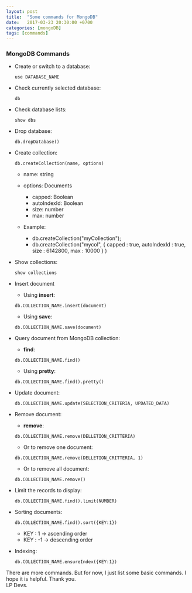 ```yaml
---
layout: post
title:  "Some commands for MongoDB"
date:   2017-03-23 20:30:00 +0700
categories: [mongoDB]
tags: [commands] 
---
```


### MongoDB Commands
  * Create or switch to a database:
	```
	use DATABASE_NAME
	```
	
  * Check currently selected database:
    ```
	db
	```
	
  * Check database lists:
    ```
	show dbs
	```
	
  * Drop database:
    ```
	db.dropDatabase()
	```
	
  * Create collection:
    ```
	db.createCollection(name, options)
	```
	
	* name: string
	* options: Documents
	  * capped: Boolean
	  * autoIndexId: Boolean
	  * size: number
	  * max: number
	  
	* Example: 
	  * db.createCollection("myCollection");
	  * db.createCollection("mycol", { capped : true, autoIndexId : true, size : 6142800, max : 10000 } )
	
  * Show collections:
    ```
	show collections
	```
	
  * Insert document
    * Using **insert**:
    ```
	db.COLLECTION_NAME.insert(document)
	```
	
	* Using **save**:
	```
	db.COLLECTION_NAME.save(document)
	```
  
  * Query document from MongoDB collection:
    * **find**:
    ```
	db.COLLECTION_NAME.find()
	```

	* Using **pretty**:
	```
	db.COLLECTION_NAME.find().pretty()
	```
	
  * Update document:  
    ```
	db.COLLECTION_NAME.update(SELECTION_CRITERIA, UPDATED_DATA)
	```
	
  * Remove document:
    * **remove**:
    ```
	db.COLLECTION_NAME.remove(DELLETION_CRITTERIA)
	```
	
	* Or to remove one document:
	```
	db.COLLECTION_NAME.remove(DELLETION_CRITTERIA, 1)
	```
	
	* Or to remove all document:
	```
	db.COLLECTION_NAME.remove()
	```
	
  * Limit the records to display:
    ```
	db.COLLECTION_NAME.find().limit(NUMBER)
	```
	
  * Sorting documents:
    ```
	db.COLLECTION_NAME.find().sort({KEY:1})
	```
	
	  * KEY : 1  -> ascending order
	  * KEY : -1 -> descending order
	
  * Indexing:
    ```
	db.COLLECTION_NAME.ensureIndex({KEY:1})
	```
	
There are more commands. But for now, I just list some basic commands. 
I hope it is helpful. Thank you. <br />LP Devs.
